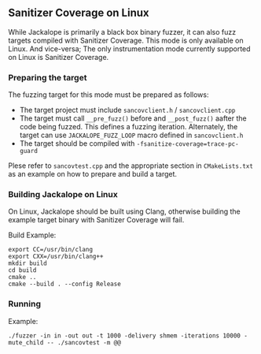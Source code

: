 ## Sanitizer Coverage on Linux

While Jackalope is primarily a black box binary fuzzer, it can also fuzz targets compiled with Sanitizer Coverage. This mode is only available on Linux. And vice-versa; The only instrumentation mode currently supported on Linux is Sanitizer Coverage.

### Preparing the target

The fuzzing target for this mode must be prepared as follows:

 - The target project must include `sancovclient.h` / `sancovclient.cpp`
 - The target must call `__pre_fuzz()` before and `__post_fuzz()` aafter the code being fuzzed. This defines a fuzzing iteration. Alternately, the target can use `JACKALOPE_FUZZ_LOOP` macro defined in `sancovclient.h`
 - The target should be compiled with `-fsanitize-coverage=trace-pc-guard`

Plese refer to `sancovtest.cpp` and the appropriate section in `CMakeLists.txt` as an example on how to prepare and build a target.
 
### Building Jackalope on Linux

On Linux, Jackalope should be built using Clang, otherwise building the example target binary with Sanitizer Coverage will fail.

Build Example:

```
export CC=/usr/bin/clang
export CXX=/usr/bin/clang++
mkdir build
cd build
cmake ..
cmake --build . --config Release
```

### Running

Example:

```
./fuzzer -in in -out out -t 1000 -delivery shmem -iterations 10000 -mute_child -- ./sancovtest -m @@
```


